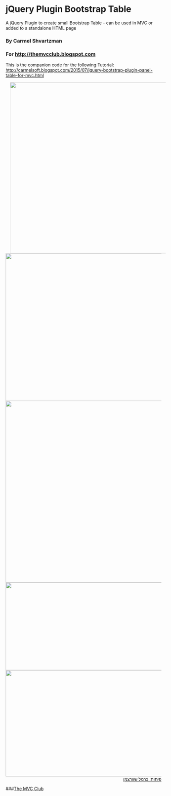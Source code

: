# jQuery Plugin Bootstrap Table
A jQuery Plugin to create small Bootstrap Table - can be used in MVC or added to a standalone HTML page

### By Carmel Shvartzman
### For http://themvcclub.blogspot.com
This is the companion code for the following Tutorial:
http://carmelsoft.blogspot.com/2015/07/jquery-bootstrap-plugin-panel-table-for-mvc.html

<a href="http://carmelsoft.blogspot.com/2015/07/jquery-bootstrap-plugin-panel-table-for-mvc.html" imageanchor="1" target="_self" style="margin-left: 1em; margin-right: 1em;">


<img border="0" height="554" src="http://2.bp.blogspot.com/-Ardwb7_mwws/VZuifQ648KI/AAAAAAAALWE/a0JiliLmLzk/s640/1.png" width="640" />


<img border="0" height="478" src="http://2.bp.blogspot.com/-zvNqycpTvgQ/VZuifMX1i8I/AAAAAAAALVk/4mN0pem38Yk/s640/3.png" width="640" />


<img border="0" height="588" src="http://3.bp.blogspot.com/-wuKpVK07aOM/VZuifAKq24I/AAAAAAAALV4/c8cpNhzLTec/s640/2.png" width="640" />


<img border="0" height="284" src="http://4.bp.blogspot.com/-F3xv97Ns02w/VZuigGBOciI/AAAAAAAALVw/9bY9ObWLQXQ/s640/4.png" width="640" />



<img border="0" height="344" src="http://3.bp.blogspot.com/-L0yKlWnokZY/VZuigWxZiDI/AAAAAAAALWA/HOgwQT_6daQ/s640/5.png" width="640"    />

<div style="direction: rtl;">
פיתוח: כרמל שוורצמן</div>





</a>

###<a href="http://themvcclub.blogspot.com/"   target="_new"  >The MVC Club</a>

